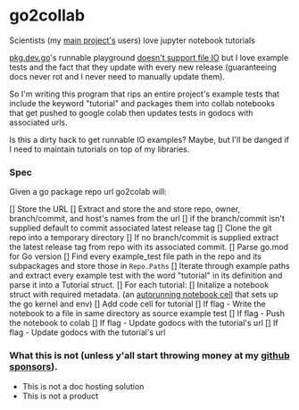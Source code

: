 # go2collab

Scientists (my [main project's](https://github.com/TimothyStiles/poly) users) love jupyter notebook tutorials

[pkg.dev.go](https://pkg.go.dev/)'s runnable playground [doesn't support file IO](https://pkg.go.dev/io/ioutil#example-ReadFile) but I love example tests and the fact that they update with every new release (guaranteeing docs never rot and I never need to manually update them).

So I'm writing this program that rips an entire project's example tests that include the keyword "tutorial" and packages them into collab notebooks that get pushed to google colab then updates tests in godocs with associated urls. 

Is this a dirty hack to get runnable IO examples? Maybe, but I'll be danged if I need to maintain tutorials on top of my libraries.

### Spec
Given a go package repo url go2colab will:

[] Store the URL
[] Extract and store the and store repo, owner, branch/commit, and host's names from the url
[] if the branch/commit isn't supplied default to commit associated latest release tag
[] Clone the git repo into a temporary directory
[] If no branch/commit is supplied extract the latest release tag from repo with its associated commit.
[] Parse go.mod for Go version
[] Find every example_test file path in the repo and its subpackages and store those in `Repo.Paths`
[] Iterate through example paths and extract every example test with the word "tutorial" in its definition and parse it into a Tutorial struct.
[] For each tutorial:
  [] Initalize a notebook struct with required metadata. (an [autorunning notebook cell](https://coding-stream-of-consciousness.com/2018/11/13/jupyter-auto-run-cells-on-load/) that sets up the go kernel and env)
  [] Add code cell for tutorial
  [] If flag - Write the notebook to a file in same directory as source example test
  [] If flag - Push the notebook to colab
  [] If flag - Update godocs with the tutorial's url
  [] If flag - Update godocs with the tutorial's url

### What this is not (unless y'all start throwing money at my [github sponsors](https://github.com/sponsors/TimothyStiles/)).
- This is not a doc hosting solution
- This is not a product